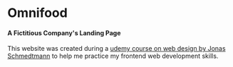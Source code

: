 # Omnifood
#### A Fictitious Company's Landing Page

This website was created during a [udemy course on web design by Jonas Schmedtmann](https://www.udemy.com/design-and-develop-a-killer-website-with-html5-and-css3/learn/v4/overview) to help me practice my frontend web development skills. 
